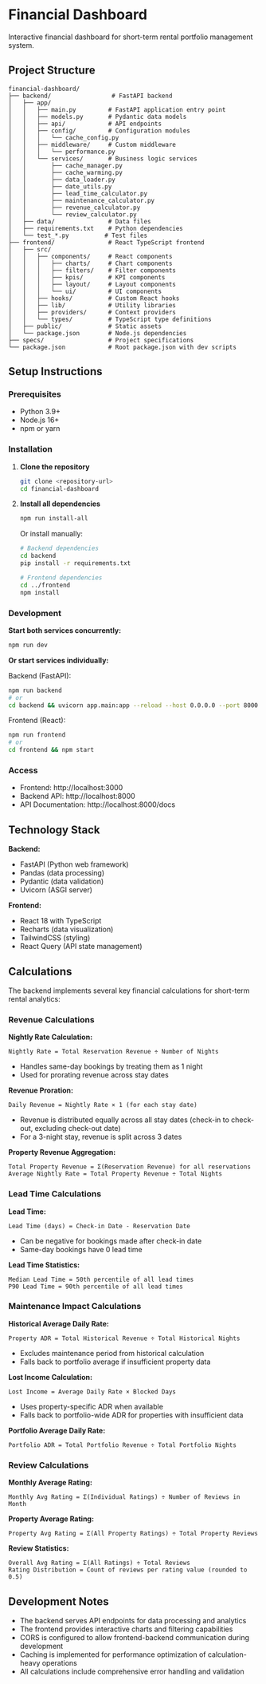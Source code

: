# Financial Dashboard

Interactive financial dashboard for short-term rental portfolio management system.

## Project Structure

```
financial-dashboard/
├── backend/                 # FastAPI backend
│   ├── app/
│   │   ├── main.py         # FastAPI application entry point
│   │   ├── models.py       # Pydantic data models
│   │   ├── api/            # API endpoints
│   │   ├── config/         # Configuration modules
│   │   │   └── cache_config.py
│   │   ├── middleware/     # Custom middleware
│   │   │   └── performance.py
│   │   └── services/       # Business logic services
│   │       ├── cache_manager.py
│   │       ├── cache_warming.py
│   │       ├── data_loader.py
│   │       ├── date_utils.py
│   │       ├── lead_time_calculator.py
│   │       ├── maintenance_calculator.py
│   │       ├── revenue_calculator.py
│   │       └── review_calculator.py
│   ├── data/               # Data files
│   ├── requirements.txt    # Python dependencies
│   └── test_*.py          # Test files
├── frontend/               # React TypeScript frontend
│   ├── src/
│   │   ├── components/     # React components
│   │   │   ├── charts/     # Chart components
│   │   │   ├── filters/    # Filter components
│   │   │   ├── kpis/       # KPI components
│   │   │   ├── layout/     # Layout components
│   │   │   └── ui/         # UI components
│   │   ├── hooks/          # Custom React hooks
│   │   ├── lib/            # Utility libraries
│   │   ├── providers/      # Context providers
│   │   └── types/          # TypeScript type definitions
│   ├── public/             # Static assets
│   └── package.json        # Node.js dependencies
├── specs/                  # Project specifications
└── package.json            # Root package.json with dev scripts
```

## Setup Instructions

### Prerequisites

- Python 3.9+
- Node.js 16+
- npm or yarn

### Installation

1. **Clone the repository**
   ```bash
   git clone <repository-url>
   cd financial-dashboard
   ```

2. **Install all dependencies**
   ```bash
   npm run install-all
   ```

   Or install manually:
   ```bash
   # Backend dependencies
   cd backend
   pip install -r requirements.txt
   
   # Frontend dependencies
   cd ../frontend
   npm install
   ```

### Development

**Start both services concurrently:**
```bash
npm run dev
```

**Or start services individually:**

Backend (FastAPI):
```bash
npm run backend
# or
cd backend && uvicorn app.main:app --reload --host 0.0.0.0 --port 8000
```

Frontend (React):
```bash
npm run frontend
# or
cd frontend && npm start
```

### Access

- Frontend: http://localhost:3000
- Backend API: http://localhost:8000
- API Documentation: http://localhost:8000/docs

## Technology Stack

**Backend:**
- FastAPI (Python web framework)
- Pandas (data processing)
- Pydantic (data validation)
- Uvicorn (ASGI server)

**Frontend:**
- React 18 with TypeScript
- Recharts (data visualization)
- TailwindCSS (styling)
- React Query (API state management)

## Calculations

The backend implements several key financial calculations for short-term rental analytics:

### Revenue Calculations

**Nightly Rate Calculation:**
```
Nightly Rate = Total Reservation Revenue ÷ Number of Nights
```
- Handles same-day bookings by treating them as 1 night
- Used for prorating revenue across stay dates

**Revenue Proration:**
```
Daily Revenue = Nightly Rate × 1 (for each stay date)
```
- Revenue is distributed equally across all stay dates (check-in to check-out, excluding check-out date)
- For a 3-night stay, revenue is split across 3 dates

**Property Revenue Aggregation:**
```
Total Property Revenue = Σ(Reservation Revenue) for all reservations
Average Nightly Rate = Total Property Revenue ÷ Total Nights
```

### Lead Time Calculations

**Lead Time:**
```
Lead Time (days) = Check-in Date - Reservation Date
```
- Can be negative for bookings made after check-in date
- Same-day bookings have 0 lead time

**Lead Time Statistics:**
```
Median Lead Time = 50th percentile of all lead times
P90 Lead Time = 90th percentile of all lead times
```

### Maintenance Impact Calculations

**Historical Average Daily Rate:**
```
Property ADR = Total Historical Revenue ÷ Total Historical Nights
```
- Excludes maintenance period from historical calculation
- Falls back to portfolio average if insufficient property data

**Lost Income Calculation:**
```
Lost Income = Average Daily Rate × Blocked Days
```
- Uses property-specific ADR when available
- Falls back to portfolio-wide ADR for properties with insufficient data

**Portfolio Average Daily Rate:**
```
Portfolio ADR = Total Portfolio Revenue ÷ Total Portfolio Nights
```

### Review Calculations

**Monthly Average Rating:**
```
Monthly Avg Rating = Σ(Individual Ratings) ÷ Number of Reviews in Month
```

**Property Average Rating:**
```
Property Avg Rating = Σ(All Property Ratings) ÷ Total Property Reviews
```

**Review Statistics:**
```
Overall Avg Rating = Σ(All Ratings) ÷ Total Reviews
Rating Distribution = Count of reviews per rating value (rounded to 0.5)
```

## Development Notes

- The backend serves API endpoints for data processing and analytics
- The frontend provides interactive charts and filtering capabilities
- CORS is configured to allow frontend-backend communication during development
- Caching is implemented for performance optimization of calculation-heavy operations
- All calculations include comprehensive error handling and validation